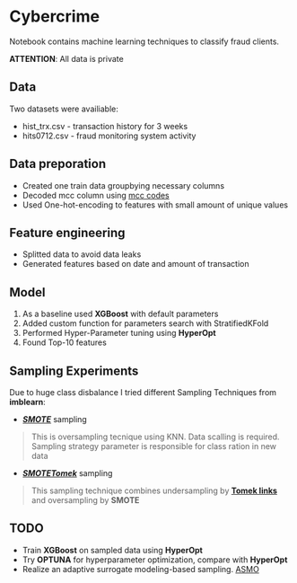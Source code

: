 # Cybercrime
Notebook contains machine learning techniques to classify fraud clients.

**ATTENTION**: All data is private


## Data  
Two datasets were availiable:  
- hist_trx.csv - transaction history for 3 weeks
- hits0712.csv - fraud monitoring system activity

## Data preporation 
* Created one train data groupbying necessary columns
* Decoded mcc column using [mcc codes](https://mcc-codes.ru/)
* Used One-hot-encoding to features with small amount of unique values

## Feature engineering
* Splitted data to avoid data leaks
* Generated features based on date and amount of transaction

## Model
1. As a baseline used **XGBoost** with default parameters
2. Added custom function for parameters search with StratifiedKFold
3. Performed Hyper-Parameter tuning using **HyperOpt**
4. Found Top-10 features

## Sampling Experiments
Due to huge class disbalance I tried different Sampling Techniques from **imblearn**:
* [***SMOTE***](https://arxiv.org/pdf/1106.1813.pdf) sampling
> This is oversampling tecnique using KNN. Data scalling is required. 
> Sampling strategy parameter is responsible for class ration in new data
* [***SMOTETomek***](https://imbalanced-learn.org/stable/generated/imblearn.combine.SMOTETomek.html) sampling
> This sampling technique combines undersampling by [**Tomek links**](https://imbalanced-learn.org/stable/generated/imblearn.under_sampling.TomekLinks.html) and oversampling by **SMOTE**

## TODO
* Train **XGBoost** on sampled data using **HyperOpt**
* Try **OPTUNA** for hyperparameter optimization, compare with **HyperOpt**
* Realize an adaptive surrogate modeling-based sampling. [ASMO](https://www.sciencedirect.com/science/article/pii/S1364815216310830)

